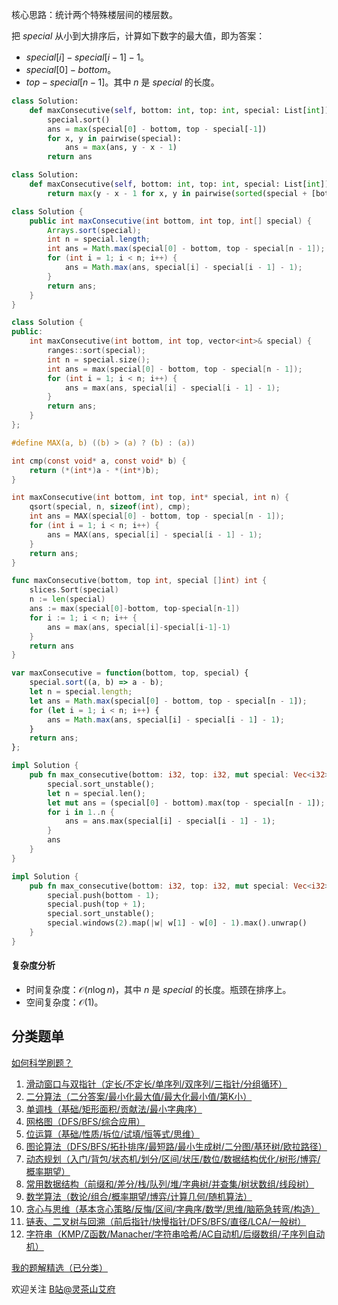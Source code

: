 核心思路：统计两个特殊楼层间的楼层数。

把 $\textit{special}$ 从小到大排序后，计算如下数字的最大值，即为答案：

- $\textit{special}[i]-\textit{special}[i-1]-1$。
- $\textit{special}[0]-\textit{bottom}$。
- $\textit{top}-\textit{special}[n-1]$。其中 $n$ 是 $\textit{special}$ 的长度。

```py [sol-Python3]
class Solution:
    def maxConsecutive(self, bottom: int, top: int, special: List[int]) -> int:
        special.sort()
        ans = max(special[0] - bottom, top - special[-1])
        for x, y in pairwise(special):
            ans = max(ans, y - x - 1)
        return ans
```

```py [sol-Python3 一行]
class Solution:
    def maxConsecutive(self, bottom: int, top: int, special: List[int]) -> int:
        return max(y - x - 1 for x, y in pairwise(sorted(special + [bottom - 1, top + 1])))
```

```java [sol-Java]
class Solution {
    public int maxConsecutive(int bottom, int top, int[] special) {
        Arrays.sort(special);
        int n = special.length;
        int ans = Math.max(special[0] - bottom, top - special[n - 1]);
        for (int i = 1; i < n; i++) {
            ans = Math.max(ans, special[i] - special[i - 1] - 1);
        }
        return ans;
    }
}
```

```cpp [sol-C++]
class Solution {
public:
    int maxConsecutive(int bottom, int top, vector<int>& special) {
        ranges::sort(special);
        int n = special.size();
        int ans = max(special[0] - bottom, top - special[n - 1]);
        for (int i = 1; i < n; i++) {
            ans = max(ans, special[i] - special[i - 1] - 1);
        }
        return ans;
    }
};
```

```c [sol-C]
#define MAX(a, b) ((b) > (a) ? (b) : (a))

int cmp(const void* a, const void* b) {
    return (*(int*)a - *(int*)b);
}

int maxConsecutive(int bottom, int top, int* special, int n) {
    qsort(special, n, sizeof(int), cmp);
    int ans = MAX(special[0] - bottom, top - special[n - 1]);
    for (int i = 1; i < n; i++) {
        ans = MAX(ans, special[i] - special[i - 1] - 1);
    }
    return ans;
}
```

```go [sol-Go]
func maxConsecutive(bottom, top int, special []int) int {
	slices.Sort(special)
	n := len(special)
	ans := max(special[0]-bottom, top-special[n-1])
	for i := 1; i < n; i++ {
		ans = max(ans, special[i]-special[i-1]-1)
	}
	return ans
}
```

```js [sol-JS]
var maxConsecutive = function(bottom, top, special) {
    special.sort((a, b) => a - b);
    let n = special.length;
    let ans = Math.max(special[0] - bottom, top - special[n - 1]);
    for (let i = 1; i < n; i++) {
        ans = Math.max(ans, special[i] - special[i - 1] - 1);
    }
    return ans;
};
```

```rust [sol-Rust]
impl Solution {
    pub fn max_consecutive(bottom: i32, top: i32, mut special: Vec<i32>) -> i32 {
        special.sort_unstable();
        let n = special.len();
        let mut ans = (special[0] - bottom).max(top - special[n - 1]);
        for i in 1..n {
            ans = ans.max(special[i] - special[i - 1] - 1);
        }
        ans
    }
}
```

```rust [sol-Rust 写法二]
impl Solution {
    pub fn max_consecutive(bottom: i32, top: i32, mut special: Vec<i32>) -> i32 {
        special.push(bottom - 1);
        special.push(top + 1);
        special.sort_unstable();
        special.windows(2).map(|w| w[1] - w[0] - 1).max().unwrap()
    }
}
```

#### 复杂度分析

- 时间复杂度：$\mathcal{O}(n\log n)$，其中 $n$ 是 $\textit{special}$ 的长度。瓶颈在排序上。
- 空间复杂度：$\mathcal{O}(1)$。

## 分类题单

[如何科学刷题？](https://leetcode.cn/circle/discuss/RvFUtj/)

1. [滑动窗口与双指针（定长/不定长/单序列/双序列/三指针/分组循环）](https://leetcode.cn/circle/discuss/0viNMK/)
2. [二分算法（二分答案/最小化最大值/最大化最小值/第K小）](https://leetcode.cn/circle/discuss/SqopEo/)
3. [单调栈（基础/矩形面积/贡献法/最小字典序）](https://leetcode.cn/circle/discuss/9oZFK9/)
4. [网格图（DFS/BFS/综合应用）](https://leetcode.cn/circle/discuss/YiXPXW/)
5. [位运算（基础/性质/拆位/试填/恒等式/思维）](https://leetcode.cn/circle/discuss/dHn9Vk/)
6. [图论算法（DFS/BFS/拓扑排序/最短路/最小生成树/二分图/基环树/欧拉路径）](https://leetcode.cn/circle/discuss/01LUak/)
7. [动态规划（入门/背包/状态机/划分/区间/状压/数位/数据结构优化/树形/博弈/概率期望）](https://leetcode.cn/circle/discuss/tXLS3i/)
8. [常用数据结构（前缀和/差分/栈/队列/堆/字典树/并查集/树状数组/线段树）](https://leetcode.cn/circle/discuss/mOr1u6/)
9. [数学算法（数论/组合/概率期望/博弈/计算几何/随机算法）](https://leetcode.cn/circle/discuss/IYT3ss/)
10. [贪心与思维（基本贪心策略/反悔/区间/字典序/数学/思维/脑筋急转弯/构造）](https://leetcode.cn/circle/discuss/g6KTKL/)
11. [链表、二叉树与回溯（前后指针/快慢指针/DFS/BFS/直径/LCA/一般树）](https://leetcode.cn/circle/discuss/K0n2gO/)
12. [字符串（KMP/Z函数/Manacher/字符串哈希/AC自动机/后缀数组/子序列自动机）](https://leetcode.cn/circle/discuss/SJFwQI/)

[我的题解精选（已分类）](https://github.com/EndlessCheng/codeforces-go/blob/master/leetcode/SOLUTIONS.md)

欢迎关注 [B站@灵茶山艾府](https://space.bilibili.com/206214)
